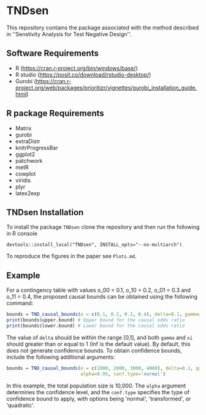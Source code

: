 # TNDsen

This repository contains the package associated with the method described in
''Senstivity Analysis for Test Negative Design''.

## Software Requirements

- R         (https://cran.r-project.org/bin/windows/base/)
- R studio  (https://posit.co/download/rstudio-desktop/)
- Gurobi    (https://cran.r-project.org/web/packages/prioritizr/vignettes/gurobi_installation_guide.html)


## R package Requirements

- Matrix
- gurobi
- extraDistr
- knitrProgressBar
- ggplot2
- patchwork
- metR
- cowplot
- viridis
- plyr
- latex2exp

## TNDsen Installation

To install the package `TNDsen` clone the repository and then run the following in R console

`devtools::install_local("TNDsen", INSTALL_opts="--no-multiarch")`

To reproduce the figures in the paper see `Plots.md`.

<!-- ## Usage


To get the causal bounds for a `2x2` contingency table, use the following function:

```r
TND_causal_bounds(o, 
                  delta, 
                  gamma=Inf, 
                  xi=Inf, 
                  alpha=0.95, 
                  conf.type=c('normal', 'transformed', 'quadratic'))
```
Input to the function : 
```
o         : contingency table (need not be normalized to sum one)
delta     : value of the sensitivity parameter delta, 
            should be between (0,1).
gamma     : value of the sensitivity parameter delta, 
            should be between (1, infinity), 
            default value is infinity.
xi        : value of the sensitivity parameter xi, 
            should be between (1, infinity), 
            default value is infinity.
alpha     : level of confidence interval for computing confidence interval.
            if conf.type is specified, default is 0.95
conf.type : type of confidence set to be used to compute confidence interval,
            if not specified causal bounds are computed without confidence,
            allowed values : 'normal', 'transformed' and 'quadratic.
```

Output is a list containing : 
```
upper.bound      : upper bound for causal odds ratio.
lower.bound      : lower bound for causal odds ratio.
a.upper, b.upper : probabilty distribution of exposure and outcome 
                   for the two different levels of unmeasure condounding
                   that achieves the upper bound.
a.lower, b.lower : probabilty distribution of exposure and outcome 
                   for the two different levels of unmeasure condounding
                   that achieves the lower bound.
``` -->

## Example

For a contingency table with values o_00 = 0.1, o_10 = 0.2, o_01 = 0.3 and o_11 = 0.4, the proposed causal bounds can be obtained using the following command:

```r
bounds = TND_causal_bounds(o = c(0.1, 0.2, 0.3, 0.4), delta=0.1, gamma=5, xi=2)
print(bounds$upper.bound) # Upper bound for the causal odds ratio
print(bounds$lower.bound) # Lower bound for the causal odds ratio
```

The value of `delta` should be within the range [0,1], and both `gamma` and `xi` should greater than or equal to 1 (Inf is the default value). By default, this does not generate confidence bounds. To obtain confidence bounds, include the following additional arguments:

```r
bounds = TND_causal_bounds(o = c(1000, 2000, 3000, 4000), delta=0.1, gamma=5, xi=2,
                           alpha=0.95, conf.type='normal')
```

In this example, the total population size is 10,000. The `alpha` argument determines the confidence level, and the `conf.type` specifies the type of confidence bound to apply, with options being 'normal', 'transformed', or 'quadratic'.